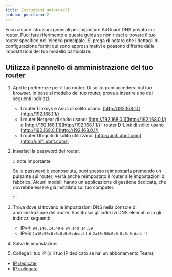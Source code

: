 ```yaml
---
title: Istruzioni universali
sidebar_position: 2
---
```


Ecco alcune istruzioni generali per impostare AdGuard DNS privato sui router. Puoi fare riferimento a questa guida se non riesci a trovare il tuo router specifico nell'elenco principale. Si prega di notare che i dettagli di configurazione forniti qui sono approssimativi e possono differire dalle impostazioni del tuo modello particolare.

## Utilizza il pannello di amministrazione del tuo router

1. Apri le preferenze per il tuo router. Di solito puoi accedervi dal tuo browser. In base al modello del tuo router, prova a inserire uno dei seguenti indirizzi:
   - I router Linksys e Asus di solito usano: [http://192.168.1.1](http://192.168.1.1/)
   - I router Netgear di solito usano: [http://192.168.0.1](http://192.168.0.1/) o [http://192.168.1.1](http://192.168.1.1/) I router D-Link di solito usano [http://192.168.0.1](http://192.168.0.1/)
   - I router Ubiquiti di solito utilizzano: [http://unifi.ubnt.com](http://unifi.ubnt.com/)

2. Inserisci la password del router.

   :::note Importante

   Se la password è sconosciuta, puoi spesso reimpostarla premendo un pulsante sul router; verrà anche reimpostato il router alle impostazioni di fabbrica. Alcuni modelli hanno un'applicazione di gestione dedicata, che dovrebbe essere già installata sul tuo computer.

   :::

3. Trova dove si trovano le impostazioni DNS nella console di amministrazione del router. Sostituisci gli indirizzi DNS elencati con gli indirizzi seguenti:
   - IPv4: `94.140.14.49` e `94.140.14.59`
   - IPv6: `2a10:50c0:0:0:0:0:ded:ff` e `2a10:50c0:0:0:0:0:dad:ff`

4. Salva le impostazioni.

5. Collega il tuo IP (o il tuo IP dedicato se hai un abbonamento Team).

- [IP dedicate](/private-dns/connect-devices/other-options/dedicated-ip.md)
- [IP collegate](/private-dns/connect-devices/other-options/linked-ip.md)
